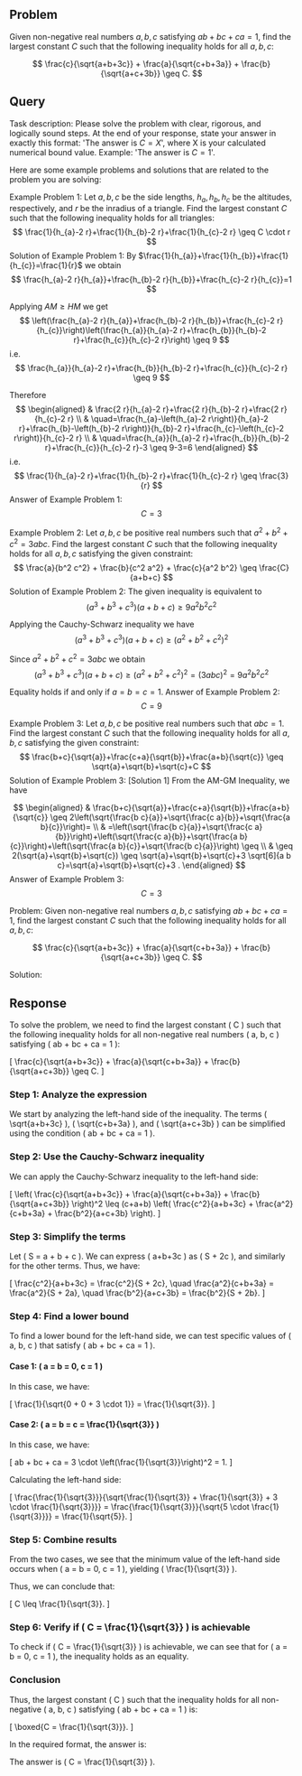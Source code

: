 ## Problem

Given non-negative real numbers $a, b, c$ satisfying $ab + bc + ca = 1$, find the largest constant $C$ such that the following inequality holds for all $a, b, c$:

$$
\frac{c}{\sqrt{a+b+3c}} + \frac{a}{\sqrt{c+b+3a}} + \frac{b}{\sqrt{a+c+3b}} \geq C.
$$

## Query

Task description: Please solve the problem with clear, rigorous, and logically sound steps. At the end of your response, state your answer in exactly this format: 'The answer is $C=X$', where X is your calculated numerical bound value. Example: 'The answer is $C=1$'.

Here are some example problems and solutions that are related to the problem you are solving:

Example Problem 1: Let $a, b, c$ be the side lengths, $h_{a}, h_{b}, h_{c}$ be the altitudes, respectively, and $r$ be the inradius of a triangle. Find the largest constant $C$ such that the following inequality holds for all triangles:
$$
\frac{1}{h_{a}-2 r}+\frac{1}{h_{b}-2 r}+\frac{1}{h_{c}-2 r} \geq C \cdot r
$$
Solution of Example Problem 1: By $\frac{1}{h_{a}}+\frac{1}{h_{b}}+\frac{1}{h_{c}}=\frac{1}{r}$ we obtain
$$
\frac{h_{a}-2 r}{h_{a}}+\frac{h_{b}-2 r}{h_{b}}+\frac{h_{c}-2 r}{h_{c}}=1
$$

Applying $A M \geq H M$ we get
$$
\left(\frac{h_{a}-2 r}{h_{a}}+\frac{h_{b}-2 r}{h_{b}}+\frac{h_{c}-2 r}{h_{c}}\right)\left(\frac{h_{a}}{h_{a}-2 r}+\frac{h_{b}}{h_{b}-2 r}+\frac{h_{c}}{h_{c}-2 r}\right) \geq 9
$$
i.e.
$$
\frac{h_{a}}{h_{a}-2 r}+\frac{h_{b}}{h_{b}-2 r}+\frac{h_{c}}{h_{c}-2 r} \geq 9
$$

Therefore
$$
\begin{aligned}
& \frac{2 r}{h_{a}-2 r}+\frac{2 r}{h_{b}-2 r}+\frac{2 r}{h_{c}-2 r} \\
& \quad=\frac{h_{a}-\left(h_{a}-2 r\right)}{h_{a}-2 r}+\frac{h_{b}-\left(h_{b}-2 r\right)}{h_{b}-2 r}+\frac{h_{c}-\left(h_{c}-2 r\right)}{h_{c}-2 r} \\
& \quad=\frac{h_{a}}{h_{a}-2 r}+\frac{h_{b}}{h_{b}-2 r}+\frac{h_{c}}{h_{c}-2 r}-3 \geq 9-3=6
\end{aligned}
$$
i.e.
$$
\frac{1}{h_{a}-2 r}+\frac{1}{h_{b}-2 r}+\frac{1}{h_{c}-2 r} \geq \frac{3}{r}
$$
Answer of Example Problem 1: $$C = 3$$

Example Problem 2: Let $a, b, c$ be positive real numbers such that $a^2 + b^2 + c^2 = 3abc$. Find the largest constant $C$ such that the following inequality holds for all $a, b, c$ satisfying the given constraint:
$$
\frac{a}{b^2 c^2} + \frac{b}{c^2 a^2} + \frac{c}{a^2 b^2} \geq \frac{C}{a+b+c}
$$
Solution of Example Problem 2: The given inequality is equivalent to
$$
\left(a^{3}+b^{3}+c^{3}\right)(a+b+c) \geq 9 a^{2} b^{2} c^{2}
$$

Applying the Cauchy-Schwarz inequality we have
$$
\left(a^{3}+b^{3}+c^{3}\right)(a+b+c) \geq\left(a^{2}+b^{2}+c^{2}\right)^{2}
$$

Since $a^{2}+b^{2}+c^{2}=3 a b c$ we obtain
$$
\left(a^{3}+b^{3}+c^{3}\right)(a+b+c) \geq\left(a^{2}+b^{2}+c^{2}\right)^{2}=(3 a b c)^{2}=9 a^{2} b^{2} c^{2}
$$

Equality holds if and only if $a=b=c=1$.
Answer of Example Problem 2: $$C = 9$$

Example Problem 3: Let $a, b, c$ be positive real numbers such that $a b c = 1$. Find the largest constant $C$ such that the following inequality holds for all $a, b, c$ satisfying the given constraint:
$$
\frac{b+c}{\sqrt{a}}+\frac{c+a}{\sqrt{b}}+\frac{a+b}{\sqrt{c}} \geq \sqrt{a}+\sqrt{b}+\sqrt{c}+C
$$
Solution of Example Problem 3: [Solution 1]
From the AM-GM Inequality, we have

$$
\begin{aligned}
& \frac{b+c}{\sqrt{a}}+\frac{c+a}{\sqrt{b}}+\frac{a+b}{\sqrt{c}} \geq 2\left(\sqrt{\frac{b c}{a}}+\sqrt{\frac{c a}{b}}+\sqrt{\frac{a b}{c}}\right)= \\
& =\left(\sqrt{\frac{b c}{a}}+\sqrt{\frac{c a}{b}}\right)+\left(\sqrt{\frac{c a}{b}}+\sqrt{\frac{a b}{c}}\right)+\left(\sqrt{\frac{a b}{c}}+\sqrt{\frac{b c}{a}}\right) \geq \\
& \geq 2(\sqrt{a}+\sqrt{b}+\sqrt{c}) \geq \sqrt{a}+\sqrt{b}+\sqrt{c}+3 \sqrt[6]{a b c}=\sqrt{a}+\sqrt{b}+\sqrt{c}+3 .
\end{aligned}
$$
Answer of Example Problem 3: $$C = 3$$


Problem: Given non-negative real numbers $a, b, c$ satisfying $ab + bc + ca = 1$, find the largest constant $C$ such that the following inequality holds for all $a, b, c$:

$$
\frac{c}{\sqrt{a+b+3c}} + \frac{a}{\sqrt{c+b+3a}} + \frac{b}{\sqrt{a+c+3b}} \geq C.
$$

Solution:

## Response

To solve the problem, we need to find the largest constant \( C \) such that the following inequality holds for all non-negative real numbers \( a, b, c \) satisfying \( ab + bc + ca = 1 \):

\[
\frac{c}{\sqrt{a+b+3c}} + \frac{a}{\sqrt{c+b+3a}} + \frac{b}{\sqrt{a+c+3b}} \geq C.
\]

### Step 1: Analyze the expression

We start by analyzing the left-hand side of the inequality. The terms \( \sqrt{a+b+3c} \), \( \sqrt{c+b+3a} \), and \( \sqrt{a+c+3b} \) can be simplified using the condition \( ab + bc + ca = 1 \).

### Step 2: Use the Cauchy-Schwarz inequality

We can apply the Cauchy-Schwarz inequality to the left-hand side:

\[
\left( \frac{c}{\sqrt{a+b+3c}} + \frac{a}{\sqrt{c+b+3a}} + \frac{b}{\sqrt{a+c+3b}} \right)^2 \leq (c+a+b) \left( \frac{c^2}{a+b+3c} + \frac{a^2}{c+b+3a} + \frac{b^2}{a+c+3b} \right).
\]

### Step 3: Simplify the terms

Let \( S = a + b + c \). We can express \( a+b+3c \) as \( S + 2c \), and similarly for the other terms. Thus, we have:

\[
\frac{c^2}{a+b+3c} = \frac{c^2}{S + 2c}, \quad \frac{a^2}{c+b+3a} = \frac{a^2}{S + 2a}, \quad \frac{b^2}{a+c+3b} = \frac{b^2}{S + 2b}.
\]

### Step 4: Find a lower bound

To find a lower bound for the left-hand side, we can test specific values of \( a, b, c \) that satisfy \( ab + bc + ca = 1 \). 

#### Case 1: \( a = b = 0, c = 1 \)

In this case, we have:

\[
\frac{1}{\sqrt{0 + 0 + 3 \cdot 1}} = \frac{1}{\sqrt{3}}.
\]

#### Case 2: \( a = b = c = \frac{1}{\sqrt{3}} \)

In this case, we have:

\[
ab + bc + ca = 3 \cdot \left(\frac{1}{\sqrt{3}}\right)^2 = 1.
\]

Calculating the left-hand side:

\[
\frac{\frac{1}{\sqrt{3}}}{\sqrt{\frac{1}{\sqrt{3}} + \frac{1}{\sqrt{3}} + 3 \cdot \frac{1}{\sqrt{3}}}} = \frac{\frac{1}{\sqrt{3}}}{\sqrt{5 \cdot \frac{1}{\sqrt{3}}}} = \frac{1}{\sqrt{5}}.
\]

### Step 5: Combine results

From the two cases, we see that the minimum value of the left-hand side occurs when \( a = b = 0, c = 1 \), yielding \( \frac{1}{\sqrt{3}} \). 

Thus, we can conclude that:

\[
C \leq \frac{1}{\sqrt{3}}.
\]

### Step 6: Verify if \( C = \frac{1}{\sqrt{3}} \) is achievable

To check if \( C = \frac{1}{\sqrt{3}} \) is achievable, we can see that for \( a = b = 0, c = 1 \), the inequality holds as an equality.

### Conclusion

Thus, the largest constant \( C \) such that the inequality holds for all non-negative \( a, b, c \) satisfying \( ab + bc + ca = 1 \) is:

\[
\boxed{C = \frac{1}{\sqrt{3}}}.
\]

In the required format, the answer is:

The answer is \( C = \frac{1}{\sqrt{3}} \).